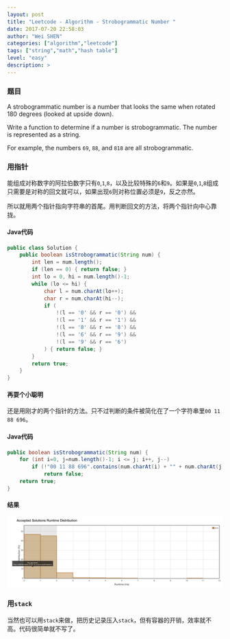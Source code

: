 ```yaml
---
layout: post
title: "Leetcode - Algorithm - Strobogrammatic Number "
date: 2017-07-20 22:58:03
author: "Wei SHEN"
categories: ["algorithm","leetcode"]
tags: ["string","math","hash table"]
level: "easy"
description: >
---
```


### 题目
A strobogrammatic number is a number that looks the same when rotated 180 degrees (looked at upside down).

Write a function to determine if a number is strobogrammatic. The number is represented as a string.

For example, the numbers `69`, `88`, and `818` are all strobogrammatic.

### 用指针
能组成对称数字的阿拉伯数字只有`0`,`1`,`8`，以及比较特殊的`6`和`9`。如果是`0`,`1`,`8`组成只需要是对称的回文就可以，如果出现`6`则对称位置必须是`9`，反之亦然。

所以就用两个指针指向字符串的首尾。用判断回文的方法，将两个指针向中心靠拢。



#### Java代码
```java
public class Solution {
    public boolean isStrobogrammatic(String num) {
        int len = num.length();
        if (len == 0) { return false; }
        int lo = 0, hi = num.length()-1;
        while (lo <= hi) {
            char l = num.charAt(lo++);
            char r = num.charAt(hi--);
            if (
                !(l == '0' && r == '0') &&
                !(l == '1' && r == '1') &&
                !(l == '8' && r == '8') &&
                !(l == '6' && r == '9') &&
                !(l == '9' && r == '6')
            ) { return false; }
        }
        return true;
    }
}
```

#### 再耍个小聪明
还是用刚才的两个指针的方法。只不过判断的条件被简化在了一个字符串里`00 11 88 696`。

#### Java代码
```java
public boolean isStrobogrammatic(String num) {
    for (int i=0, j=num.length()-1; i <= j; i++, j--)
        if (!"00 11 88 696".contains(num.charAt(i) + "" + num.charAt(j)))
            return false;
    return true;
}
```

#### 结果
![strobogrammatic-number-1](/images/leetcode/strobogrammatic-number-1.png)


### 用`stack`
当然也可以用`stack`来做，把历史记录压入`stack`，但有容器的开销，效率就不高。代码很简单就不写了。
